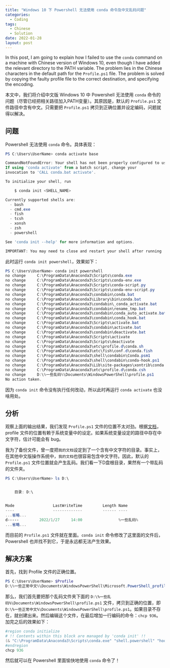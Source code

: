 ```yaml
---
title: "Windows 10 下 Powershell 无法使用 conda 命令及中文乱码问题"
categories:
  - Coding
tags:
  - Chinese
  - Solution
date: 2022-01-28
layout: post
---
```


In this post, I am going to explain how I failed to use the `conda` command on a machine with Chinese version of Windows 10, even though I have added the relevant directory to the PATH variable. The problem lies in the Chinese characters in the default path for the `Profile.ps1` file. The problem is solved by copying the faulty profile file to the correct destination, and specifying the encoding.

本文中，我们将介绍中文版 Windows 10 中 Powershell 无法使用 `conda` 命令的问题（尽管已经把相关路径加入PATH变量）。其原因是，默认的 `Profile.ps1` 文件路径中含有中文。只需要把 `Profile.ps1` 拷贝到正确位置并设定编码，问题就得以解决。

## 问题

Powershell 无法使用 `conda` 命令。具体表现：

```powershell
PS C:\Users\UserName> conda activate base

CommandNotFoundError: Your shell has not been properly configured to use 'conda activate'.
If using 'conda activate' from a batch script, change your
invocation to 'CALL conda.bat activate'.

To initialize your shell, run

    $ conda init <SHELL_NAME>

Currently supported shells are:
  - bash
  - cmd.exe
  - fish
  - tcsh
  - xonsh
  - zsh
  - powershell

See 'conda init --help' for more information and options.

IMPORTANT: You may need to close and restart your shell after running 'conda init'.
```

此时运行 `conda init powershell`，效果如下：

```powershell
PS C:\Users\UserName> conda init powershell
no change     C:\ProgramData\Anaconda3\Scripts\conda.exe
no change     C:\ProgramData\Anaconda3\Scripts\conda-env.exe
no change     C:\ProgramData\Anaconda3\Scripts\conda-script.py
no change     C:\ProgramData\Anaconda3\Scripts\conda-env-script.py
no change     C:\ProgramData\Anaconda3\condabin\conda.bat
no change     C:\ProgramData\Anaconda3\Library\bin\conda.bat
no change     C:\ProgramData\Anaconda3\condabin\_conda_activate.bat
no change     C:\ProgramData\Anaconda3\condabin\rename_tmp.bat
no change     C:\ProgramData\Anaconda3\condabin\conda_auto_activate.bat
no change     C:\ProgramData\Anaconda3\condabin\conda_hook.bat
no change     C:\ProgramData\Anaconda3\Scripts\activate.bat
no change     C:\ProgramData\Anaconda3\condabin\activate.bat
no change     C:\ProgramData\Anaconda3\condabin\deactivate.bat
no change     C:\ProgramData\Anaconda3\Scripts\activate
no change     C:\ProgramData\Anaconda3\Scripts\deactivate
no change     C:\ProgramData\Anaconda3\etc\profile.d\conda.sh
no change     C:\ProgramData\Anaconda3\etc\fish\conf.d\conda.fish
no change     C:\ProgramData\Anaconda3\shell\condabin\Conda.psm1
no change     C:\ProgramData\Anaconda3\shell\condabin\conda-hook.ps1
no change     C:\ProgramData\Anaconda3\Lib\site-packages\xontrib\conda.xsh
no change     C:\ProgramData\Anaconda3\etc\profile.d\conda.csh
no change     D:\%一些乱码%\Documents\WindowsPowerShell\profile.ps1
No action taken.
```

因为 `conda init` 命令没有执行任何改动，所以此时再运行 `conda activate` 也没啥用处。

## 分析

观察上面的输出结果，我们发现 `Profile.ps1` 文件的位置不太对劲。根据[文档](https://docs.microsoft.com/en-us/powershell/module/microsoft.powershell.core/about/about_profiles)，profile 文件的位置有赖于系统变量中的设定。如果系统变量设定的路径中存在中文字符，估计可能会有 bug。

我为了备份文件，曾一度把`我的文档`设定到了一个含有中文字符的目录。事实上，在其他中文版操作系统中，`我的文档`也很容易包含中文字符。因此，默认的 `Profile.ps1` 文件位置就会产生乱码。我们看一下D盘根目录，果然有一个带乱码的文件夹。

```Powershell
PS C:\Users\UserName> ls D:\


    目录: D:\


Mode                 LastWriteTime         Length Name
----                 -------------         ------ ----
...省略...
d-----         2022/1/27     14:00                %一些乱码%                                                 
...省略...
```

而目前的 `Profile.ps1` 文件就在里面。`conda init` 命令修改了这里面的文件后，Powershell 也并找不到它，于是永远都无法产生效果。

## 解决方案

首先，找到 Profile 文件的正确位置。

```powershell
PS C:\Users\UserName> $Profile
D:\%一些正常中文%\Documents\WindowsPowerShell\Microsoft.PowerShell_profile.ps1
```

那么，我们首先要把那个乱码文件夹下面的 `D:\%一些乱码%\Documents\WindowsPowerShell\profile.ps1` 文件，拷贝到正确的位置，即 `D:\%一些正常中文%\Documents\WindowsPowerShell\profile.ps1`。如果目录不存在，就创建出来。然后编辑这个文件，在最后增加一行编码的命令：`chcp 936`。加完之后的效果如下：

```powershell
#region conda initialize
# !! Contents within this block are managed by 'conda init' !!
(& "C:\ProgramData\Anaconda3\Scripts\conda.exe" "shell.powershell" "hook") | Out-String | Invoke-Expression
#endregion
chcp 936
```

然后就可以在 Powershell 里面愉快地使用 `conda` 命令了！

